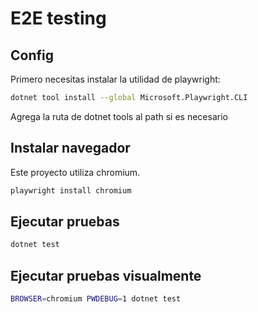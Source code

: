 # E2E testing

## Config

Primero necesitas instalar la utilidad de playwright:

```sh
dotnet tool install --global Microsoft.Playwright.CLI
```

Agrega la ruta de dotnet tools al path si es necesario


## Instalar navegador

Este proyecto utiliza chromium.

```sh
playwright install chromium
```

## Ejecutar pruebas

```sh
dotnet test
```

## Ejecutar pruebas visualmente

```sh
BROWSER=chromium PWDEBUG=1 dotnet test
```

